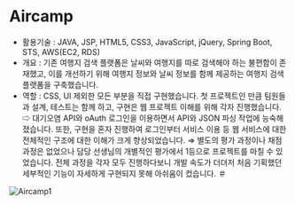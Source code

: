 # Aircamp
- 활용기술 : JAVA, JSP, HTML5, CSS3, JavaScript, jQuery, Spring Boot, STS, AWS(EC2, RDS)
- 개요 : 기존 여행지 검색 플랫폼은 날씨와 여행지를 따로 검색해야 하는 불편함이 존재했고, 이를 개선하기 위해 여행지 정보와 날씨 정보를 함께 제공하는 여행지 검색 플랫폼을 구축했습니다. 
- 역할 : CSS, UI 제외한 모든 부분을 직접 구현했습니다. 첫 프로젝트인 만큼 팀원들과 설계, 테스트는 함께 하고, 구현은 웹 프로젝트 이해를 위해 각자 진행했습니다.
⇨  대기오염 API와 oAuth 로그인을 이용하면서 API와 JSON 파싱 작업에 능숙해졌습니다. 또한, 구현을 혼자 진행하여 로그인부터 서비스 이용 등 웹 서비스에 대한 전체적인 구조에 대한 이해가 크게 향상되었습니다.
⇒ 별도의 평가 과정이나 채점 과정은 없었으나 담당 선생님의 개별적인 평가에서 1등으로 프로젝트를 마칠 수 있었습니다. 전체 과정을 각자 모두 진행하다보니 개발 속도가 더뎌저 처음 기획했던 세부적인 기능이 자세하게 구현되지 못해 아쉬움이 컸습니다.
＃

![Aircamp1](https://github.com/DungBeetle0618/Aircamp/assets/148679054/ff650aed-a484-4dbe-8ed0-e647776983af)
